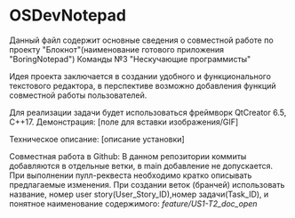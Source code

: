 # OSDevNotepad

Данный файл содержит основные сведения о совместной работе по проекту "Блокнот"(наименование готового приложения "BoringNotepad") Команды №3 "Нескучающие программисты"

Идея проекта заключается в создании удобного и функционального текстового редактора, в перспективе возможно добавления функций совместной работы пользователей.

Для реализации задачи будет использоваться фреймворк QtCreator 6.5, C++17.
Демонстрация:
[поле для вставки изображения/GIF]

Техническое описание:
[описание установки]




Совместная работа в Github:
В данном репозитории коммиты добавляются в отдельные ветки, в main добавление не допускается.
При выполнении пулл-реквеста необходимо кратко описывать предлагаемые изменения.
При создании веток (бранчей) использовать название, номер user story(User_Story_ID),номер задачи(Task_ID), и понятное наименование содержимого: _feature/US1-T2_doc_open_
